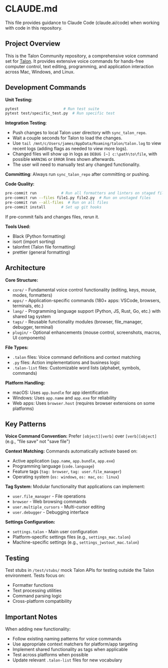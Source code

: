 # CLAUDE.md

This file provides guidance to Claude Code (claude.ai/code) when working with code in this repository.

## Project Overview

This is the Talon Community repository, a comprehensive voice command set for [Talon](https://talonvoice.com/). It provides extensive voice commands for hands-free computer control, text editing, programming, and application interaction across Mac, Windows, and Linux.

## Development Commands

**Unit Testing:**
```bash
pytest                    # Run test suite
pytest test/specific_test.py  # Run specific test
```

**Integration Testing**:
- Push changes to local Talon user directory with `sync_talon_repo`.
- Wait a couple seconds for Talon to load the changes.
- Use `tail /mnt/c/Users/james/AppData/Roaming/talon/talon.log` to view recent logs (adding flags as needed to view more logs).
- Changed files will show up in logs as `DEBUG [~] c:\path\to\file`, with possible `WARNING` or `ERROR` lines shown afterwards.
- The user will need to manually test any changed functionality.

**Committing**: Always run `sync_talon_repo` after committing or pushing.

**Code Quality:**
```bash
pre-commit run           # Run all formatters and linters on staged files
pre-commit run --files file1.py file2.py  # Run on unstaged files
pre-commit run --all-files  # Run on all files
pre-commit install       # Set up git hooks
```

If pre-commit fails and changes files, rerun it.

**Tools Used:**
- Black (Python formatting)
- isort (import sorting) 
- talonfmt (Talon file formatting)
- prettier (general formatting)

## Architecture

**Core Structure:**
- `core/` - Fundamental voice control functionality (editing, keys, mouse, modes, formatters)
- `apps/` - Application-specific commands (180+ apps: VSCode, browsers, terminals, etc.)
- `lang/` - Programming language support (Python, JS, Rust, Go, etc.) with shared tag system
- `tags/` - Reusable functionality modules (browser, file_manager, debugger, terminal)
- `plugin/` - Optional enhancements (mouse control, screenshots, macros, UI components)

**File Types:**
- `.talon` files: Voice command definitions and context matching
- `.py` files: Action implementations and business logic  
- `.talon-list` files: Customizable word lists (alphabet, symbols, commands)

**Platform Handling:**
- macOS: Uses `app.bundle` for app identification
- Windows: Uses `app.name` and `app.exe` for reliability
- Web apps: Uses `browser.host` (requires browser extensions on some platforms)

## Key Patterns

**Voice Command Convention:**
Prefer `[object][verb]` over `[verb][object]` (e.g., "file save" not "save file")

**Context Matching:**
Commands automatically activate based on:
- Active application (`app.name`, `app.bundle`, `app.exe`)
- Programming language (`code.language`)
- Feature tags (`tag: browser`, `tag: user.file_manager`)
- Operating system (`os: windows`, `os: mac`, `os: linux`)

**Tag System:**
Modular functionality that applications can implement:
- `user.file_manager` - File operations
- `browser` - Web browsing commands  
- `user.multiple_cursors` - Multi-cursor editing
- `user.debugger` - Debugging interface

**Settings Configuration:**
- `settings.talon` - Main user configuration
- Platform-specific settings files (e.g., `settings_mac.talon`)
- Machine-specific settings (e.g., `settings_jwstout_mac.talon`)

## Testing

Test stubs in `/test/stubs/` mock Talon APIs for testing outside the Talon environment. Tests focus on:
- Formatter functions
- Text processing utilities
- Command parsing logic
- Cross-platform compatibility

## Important Notes

When adding new functionality:
- Follow existing naming patterns for voice commands
- Use appropriate context matchers for platform/app targeting
- Implement shared functionality as tags when applicable
- Test across platforms when possible
- Update relevant `.talon-list` files for new vocabulary
